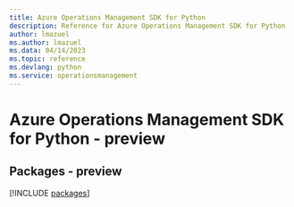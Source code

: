 ```yaml
---
title: Azure Operations Management SDK for Python
description: Reference for Azure Operations Management SDK for Python
author: lmazuel
ms.author: lmazuel
ms.data: 04/14/2023
ms.topic: reference
ms.devlang: python
ms.service: operationsmanagement
---
```

# Azure Operations Management SDK for Python - preview
## Packages - preview
[!INCLUDE [packages](operations-management-index.md)]
